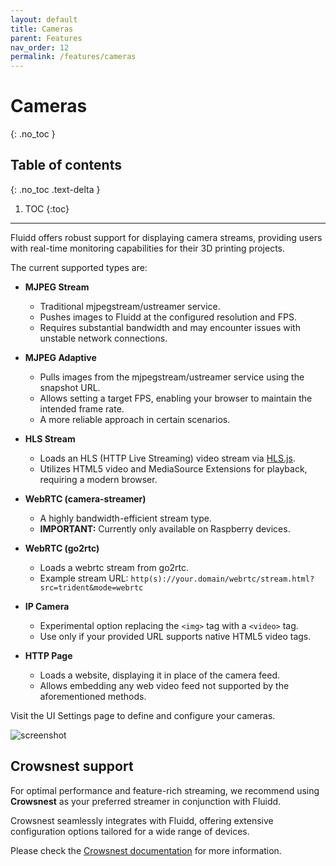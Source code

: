 ```yaml
---
layout: default
title: Cameras
parent: Features
nav_order: 12
permalink: /features/cameras
---
```


# Cameras
{: .no_toc }

## Table of contents
{: .no_toc .text-delta }

1. TOC
{:toc}

---

Fluidd offers robust support for displaying camera streams, providing users
with real-time monitoring capabilities for their 3D printing projects.

The current supported types are:

- **MJPEG Stream**  
  - Traditional mjpegstream/ustreamer service.
  - Pushes images to Fluidd at the configured resolution and FPS.
  - Requires substantial bandwidth and may encounter issues with unstable
    network connections.

- **MJPEG Adaptive**  
  - Pulls images from the mjpegstream/ustreamer service using the snapshot URL.
  - Allows setting a target FPS, enabling your browser to maintain the intended
    frame rate.
  - A more reliable approach in certain scenarios.

- **HLS Stream**  
  - Loads an HLS (HTTP Live Streaming) video stream via [HLS.js](https://hlsjs.video-dev.org/).
  - Utilizes HTML5 video and MediaSource Extensions for playback, requiring a
    modern browser.

- **WebRTC (camera-streamer)**
  - A highly bandwidth-efficient stream type.
  - **IMPORTANT:** Currently only available on Raspberry devices.

- **WebRTC (go2rtc)**  
  - Loads a webrtc stream from go2rtc.
  - Example stream URL: `http(s)://your.domain/webrtc/stream.html?src=trident&mode=webrtc`

- **IP Camera**  
  - Experimental option replacing the `<img>` tag with a `<video>` tag.
  - Use only if your provided URL supports native HTML5 video tags.

- **HTTP Page**  
  - Loads a website, displaying it in place of the camera feed.
  - Allows embedding any web video feed not supported by the aforementioned
    methods.

Visit the UI Settings page to define and configure your cameras.

![screenshot](/assets/images/camera_settings.png)

## Crowsnest support

For optimal performance and feature-rich streaming, we recommend using
**Crowsnest** as your preferred streamer in conjunction with Fluidd.

Crowsnest seamlessly integrates with Fluidd, offering extensive configuration
options tailored for a wide range of devices.

Please check the [Crowsnest documentation](https://crowsnest.mainsail.xyz/) for
more information.
